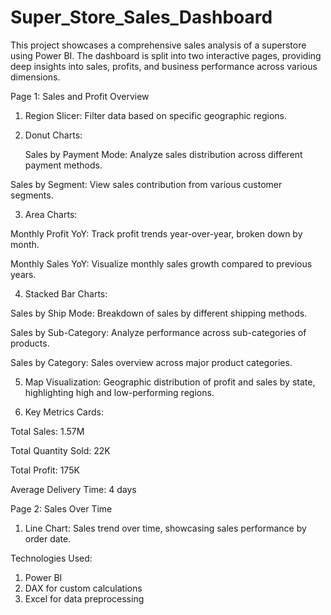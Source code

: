 # Super_Store_Sales_Dashboard
This project showcases a comprehensive sales analysis of a superstore using Power BI. The dashboard is split into two interactive pages, providing deep insights into sales, profits, and business performance across various dimensions.

Page 1: Sales and Profit Overview
1. Region Slicer: Filter data based on specific geographic regions.
2. Donut Charts:

    Sales by Payment Mode: Analyze sales distribution across different payment methods.

  Sales by Segment: View sales contribution from various customer segments.

3. Area Charts:

  Monthly Profit YoY: Track profit trends year-over-year, broken down by month.

  Monthly Sales YoY: Visualize monthly sales growth compared to previous years.

4. Stacked Bar Charts:

  Sales by Ship Mode: Breakdown of sales by different shipping methods.

  Sales by Sub-Category: Analyze performance across sub-categories of products.

  Sales by Category: Sales overview across major product categories.

5. Map Visualization: Geographic distribution of profit and sales by state, highlighting high and low-performing regions.

6. Key Metrics Cards:

  Total Sales: 1.57M

  Total Quantity Sold: 22K

  Total Profit: 175K

  Average Delivery Time: 4 days

Page 2: Sales Over Time
1. Line Chart: Sales trend over time, showcasing sales performance by order date.

Technologies Used:
1. Power BI
2. DAX for custom calculations
3. Excel for data preprocessing
